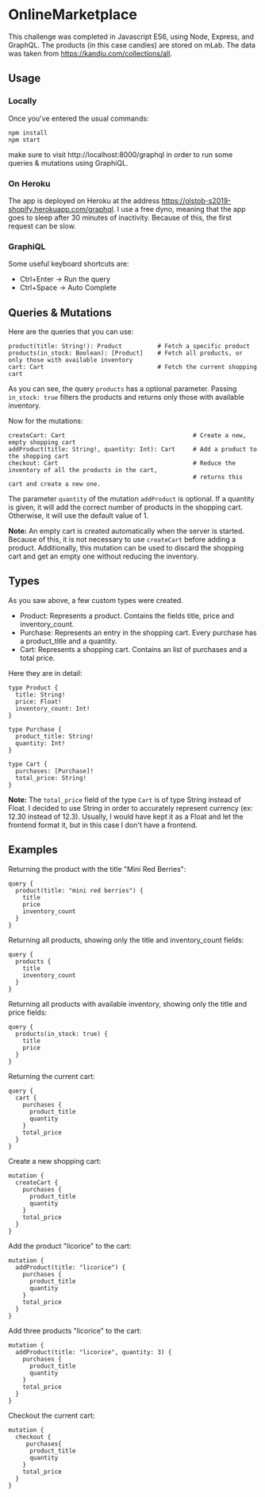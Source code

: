 # OnlineMarketplace
This challenge was completed in Javascript ES6, using Node, Express, and GraphQL. The products (in this case candies) are stored on mLab. The data was taken from https://kandju.com/collections/all.

## Usage

### Locally
Once you've entered the usual commands:
```
npm install
npm start
```
make sure to visit http://localhost:8000/graphql in order to run some queries & mutations using GraphiQL. 

### On Heroku
The app is deployed on Heroku at the address https://olstob-s2019-shopify.herokuapp.com/graphql.
I use a free dyno, meaning that the app goes to sleep after 30 minutes of inactivity. Because of this, the first request can be slow. 

### GraphiQL
Some useful keyboard shortcuts are:
- Ctrl+Enter -> Run the query
- Ctrl+Space -> Auto Complete

## Queries & Mutations

Here are the queries that you can use:
```
product(title: String!): Product          # Fetch a specific product
products(in_stock: Boolean): [Product]    # Fetch all products, or only those with available inventory
cart: Cart                                # Fetch the current shopping cart
```
As you can see, the query `products` has a optional parameter. Passing `in_stock: true` filters the products and returns only those with available inventory. 

Now for the mutations:
```
createCart: Cart                                    # Create a new, empty shopping cart
addProduct(title: String!, quantity: Int): Cart     # Add a product to the shopping cart
checkout: Cart                                      # Reduce the inventory of all the products in the cart, 
                                                    # returns this cart and create a new one.
```
The parameter `quantity` of the mutation `addProduct` is optional. If a quantity is given, it will add the correct number of products in the shopping cart. Otherwise, it will use the default value of 1.

**Note:** An empty cart is created automatically when the server is started. Because of this, it is not necessary to use `createCart` before adding a product. Additionally, this mutation can be used to discard the shopping cart and get an empty one without reducing the inventory.

## Types

As you saw above, a few custom types were created. 
- Product: Represents a product. Contains the fields title, price and inventory_count.
- Purchase: Represents an entry in the shopping cart. Every purchase has a product_title and a quantity. 
- Cart: Represents a shopping cart. Contains an list of purchases and a total price.

Here they are in detail:
```
type Product {
  title: String!
  price: Float!
  inventory_count: Int!
}

type Purchase {
  product_title: String!
  quantity: Int!
}

type Cart {
  purchases: [Purchase]!
  total_price: String!
}

```
**Note:** The `total_price` field of the type `Cart` is of type String instead of Float. I decided to use String in order to accurately represent currency (ex: 12.30 instead of 12.3). Usually, I would have kept it as a Float and let the frontend format it, but in this case I don't have a frontend.

## Examples

Returning the product with the title "Mini Red Berries":
```
query {
  product(title: "mini red berries") {
    title
    price
    inventory_count
  }
}
```

Returning all products, showing only the title and inventory_count fields:
```
query {
  products {
    title
    inventory_count
  }
}
```

Returning all products with available inventory, showing only the title and price fields:
```
query {
  products(in_stock: true) {
    title
    price
  }
}
```

Returning the current cart:
```
query {
  cart {
    purchases {
      product_title
      quantity
    }
    total_price
  }
}
```

Create a new shopping cart:
```
mutation {
  createCart {
    purchases {
      product_title
      quantity
    }
    total_price
  }
}
```

Add the product "licorice" to the cart:
```
mutation {
  addProduct(title: "licorice") {
    purchases {
      product_title
      quantity
    }
    total_price
  }
}
```

Add three products "licorice" to the cart:
```
mutation {
  addProduct(title: "licorice", quantity: 3) {
    purchases {
      product_title
      quantity
    }
    total_price
  }
}
```

Checkout the current cart:
```
mutation {
  checkout {
     purchases{
      product_title
      quantity
    }
    total_price
  }
}
```
